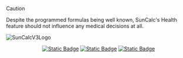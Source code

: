 <!-- Disclaimer -->
>[!CAUTION]
>Despite the programmed formulas being well known, SunCalc's Health feature should not influence any medical decisions at all.

<!-- Banner -->
![SunCalcV3Logo](https://github.com/user-attachments/assets/9924a1b4-e36c-4331-b14f-47bd7170281d)

<!-- Documentation -->
<div align="center">
  <a href="Documentation/FAQ.md" target="_blank"><img alt="Static Badge" src="https://img.shields.io/badge/FAQ-ORANGE?style=for-the-badge&color=%23fa6900"></a>
  <a href="Documentation/Games.md" target="_blank"><img alt="Static Badge" src="https://img.shields.io/badge/GAMES-ORANGE?style=for-the-badge&color=%23fa6900"></a>
  <a href="Documentation/Health.md" target="_blank"><img alt="Static Badge" src="https://img.shields.io/badge/HEALTH-Orange?style=for-the-badge&logoColor=%23fa6900&color=%23fa6900"></a>
</div>
